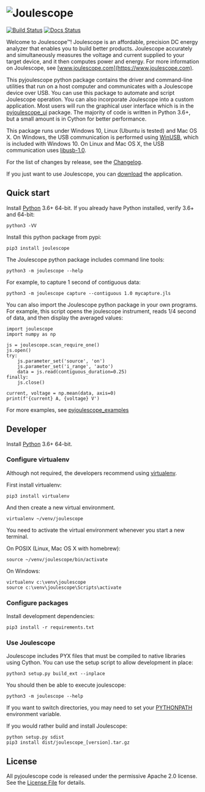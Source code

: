 
# ![Joulescope](https://download.joulescope.com/press/joulescope_logo-PNG-Transparent-Exact-Small.png "Joulescope Logo")

[![Build Status](https://travis-ci.org/jetperch/pyjoulescope.svg?branch=master)](https://travis-ci.org/jetperch/pyjoulescope)
[![Docs Status](https://readthedocs.org/projects/joulescope/badge/?version=latest)](https://joulescope.readthedocs.io/)

Welcome to Joulescope™!  Joulescope is an affordable, precision DC energy 
analyzer that enables you to build better products. 
Joulescope accurately and simultaneously measures the voltage and current 
supplied to your target device, and it then computes power and energy. 
For more information on Joulescope, see 
[www.joulescope.com](https://www.joulescope.com).

This pyjoulescope python package contains the driver and command-line 
utilities that  run on a host computer and communicates with a Joulescope 
device over USB. You can use this package to automate and script Joulescope 
operation. You can also incorporate Joulescope into a custom application.
Most users will run the graphical user interface which is in the 
[pyjoulescope_ui](https://github.com/jetperch/pyjoulescope_ui) package. 
The majority of code is written in Python 3.6+, but a small amount is in 
Cython for better performance. 

This package runs under Windows 10, Linux (Ubuntu is tested) and Mac OS X.
On Windows, the USB communication is performed using 
[WinUSB](https://docs.microsoft.com/en-us/windows-hardware/drivers/usbcon/winusb),
which is included with Windows 10.
On Linux and Mac OS X, the USB communication uses 
[libusb-1.0](https://libusb.info/).

For the list of changes by release, see the [Changelog](CHANGELOG.md).

If you just want to use Joulescope, you can 
[download](https://www.joulescope.com/download) the application.


## Quick start

Install [Python](https://www.python.org/) 3.6+ 64-bit.  If you already have
Python installed, verify 3.6+ and 64-bit:

    python3 -VV

Install this python package from pypi:

    pip3 install joulescope

The Joulescope python package includes command line tools:

    python3 -m joulescope --help
    
For example, to capture 1 second of contiguous data:

    python3 -m joulescope capture --contiguous 1.0 mycapture.jls
    
You can also import the Joulescope python package in your own programs.
For example, this script opens the joulescope instrument, reads 1/4 second 
of data, and then display the averaged values:

    import joulescope
    import numpy as np

    js = joulescope.scan_require_one()
    js.open()
    try:
        js.parameter_set('source', 'on')
        js.parameter_set('i_range', 'auto')
        data = js.read(contiguous_duration=0.25)
    finally:
        js.close()

    current, voltage = np.mean(data, axis=0)
    print(f'{current} A, {voltage} V')

For more examples, see 
[pyjoulescope_examples](https://github.com/jetperch/pyjoulescope_examples)

## Developer

Install [Python](https://www.python.org/) 3.6+ 64-bit. 


### Configure virtualenv

Although not required, the developers recommend using 
[virtualenv](https://virtualenv.pypa.io/en/latest/).

First install virtualenv:

    pip3 install virtualenv
    
And then create a new virtual environment.

    virtualenv ~/venv/joulescope

You need to activate the virtual environment whenever you start
a new terminal.
    
On POSIX (Linux, Mac OS X with homebrew):

    source ~/venv/joulescope/bin/activate
    
On Windows:

    virtualenv c:\venv\joulescope
    source c:\venv\joulescope\Scripts\activate

### Configure packages
    
Install development dependencies:

    pip3 install -r requirements.txt


### Use Joulescope
    
Joulescope includes PYX files that must be compiled to native libraries using
Cython. You can use the setup script to allow development in place:

    python3 setup.py build_ext --inplace
    
You should then be able to execute joulescope:

    python3 -m joulescope --help

If you want to switch directories, you may need to set your 
[PYTHONPATH](https://docs.python.org/3/using/cmdline.html#envvar-PYTHONPATH)
environment variable.

If you would rather build and install Joulescope:

    python setup.py sdist
    pip3 install dist/joulescope_[version].tar.gz


## License

All pyjoulescope code is released under the permissive Apache 2.0 license.
See the [License File](LICENSE.txt) for details.

